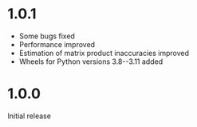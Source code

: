 # 1.0.1

* Some bugs fixed
* Performance improved
* Estimation of matrix product inaccuracies improved
* Wheels for Python versions 3.8--3.11 added

# 1.0.0

Initial release
